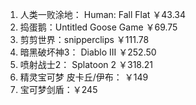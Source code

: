 1. 人类一败涂地： Human: Fall Flat  ￥43.34
2. 捣蛋鹅：Untitled Goose Game  ￥69.75
3. 剪剪世界：snipperclips ￥111.78
4. 暗黑破坏神3： Diablo III  ￥252.50
5. 喷射战士2： Splatoon 2  ￥318.21
6. 精灵宝可梦 皮卡丘/伊布：  ￥149
7. 宝可梦剑盾：￥245
